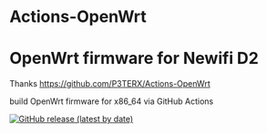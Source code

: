 # Actions-OpenWrt
# OpenWrt firmware for Newifi D2
Thanks https://github.com/P3TERX/Actions-OpenWrt


build OpenWrt firmware for x86_64 via GitHub Actions

[![GitHub release (latest by date)](https://img.shields.io/github/v/release/HDragon8/OpenWrt_X86?style=for-the-badge&label=Download)](https://github.com/HDragon8/OpenWrt_X86/releases/latest)
